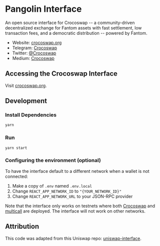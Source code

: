 # Pangolin Interface

An open source interface for Crocoswap -- a community-driven decentralized exchange for Fantom assets with fast settlement, low transaction fees, and a democratic distribution -- powered by Fantom.

- Website: [crocoswap.org](https://crocoswap.org/)
- Telegram: [Crocoswap](https://t.me/Crocoswap)
- Twitter: [@Crocoswap](https://twitter.com/crocoswap)
- Medium: [Crocoswap](https://medium.com/@Crocoswap)


## Accessing the Crocoswap Interface

Visit [crocoswap.org](https://crocoswap.org).

## Development

### Install Dependencies

```bash
yarn
```

### Run

```bash
yarn start
```

### Configuring the environment (optional)

To have the interface default to a different network when a wallet is not connected:

1. Make a copy of `.env` named `.env.local`
2. Change `REACT_APP_NETWORK_ID` to `"{YOUR_NETWORK_ID}"`
3. Change `REACT_APP_NETWORK_URL` to your JSON-RPC provider 

Note that the interface only works on testnets where both 
[Crocoswap](https://github.com/crocoswap/exchange-contracts) and 
[multicall](https://github.com/makerdao/multicall) are deployed.
The interface will not work on other networks.

## Attribution
This code was adapted from this Uniswap repo: [uniswap-interface](https://github.com/Uniswap/uniswap-interface).
